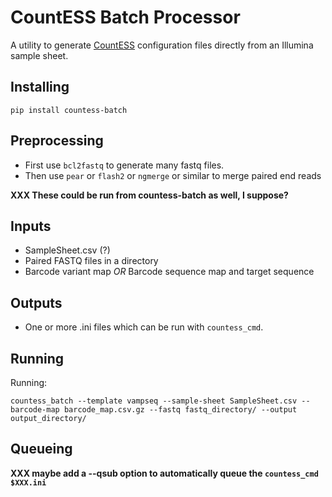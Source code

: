# CountESS Batch Processor

A utility to generate [CountESS](https://countess-project.github.io/CounteSS/)
configuration files directly from an Illumina sample sheet.

## Installing

`pip install countess-batch`

## Preprocessing

* First use `bcl2fastq` to generate many fastq files.
* Then use `pear` or `flash2` or `ngmerge` or similar to merge paired end reads

**XXX These could be run from countess-batch as well, I suppose?**

## Inputs

* SampleSheet.csv (?)
* Paired FASTQ files in a directory
* Barcode variant map *OR* Barcode sequence map and target sequence

## Outputs

* One or more .ini files which can be run with `countess_cmd`.

## Running

Running:

`countess_batch --template vampseq --sample-sheet SampleSheet.csv --barcode-map barcode_map.csv.gz --fastq fastq_directory/ --output output_directory/`

## Queueing

**XXX maybe add a --qsub option to automatically queue the `countess_cmd $XXX.ini`**
